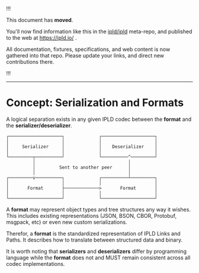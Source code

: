 
!!!

This document has **moved**.

You'll now find information like this in the [ipld/ipld](https://github.com/ipld/ipld/) meta-repo,
and published to the web at https://ipld.io/ .

All documentation, fixtures, specifications, and web content is now gathered into that repo.
Please update your links, and direct new contributions there.

!!!

----

# Concept: Serialization and Formats

A logical separation exists in any given IPLD codec between the **format** and the **serializer/deserializer**.

```
┌────────────────────┐             ┌────────────────────┐
│                    │             │                    │
│     Serializer     │             │    Deserializer    │
│                    │             │                    │
└─────────┬──────────┘             └──────────^─────────┘
          │                                   │
          │         Sent to another peer      │
          │                                   │
┌─────────v──────────┐             ┌──────────┴─────────┐
│                    │             │                    │
│       Format       ├─────────────>       Format       │
│                    │             │                    │
└────────────────────┘             └────────────────────┘
```

A **format** may represent object types and tree structures any way it wishes.
This includes existing representations (JSON, BSON, CBOR, Protobuf, msgpack, etc) or even new custom serializations.

Therefor, a **format** is the standardized representation of IPLD Links and Paths.
It describes how to translate between structured data and binary.

It is worth noting that **serializers** and **deserializers** differ by programming language while the **format** does not and MUST remain consistent across all codec implementations.
